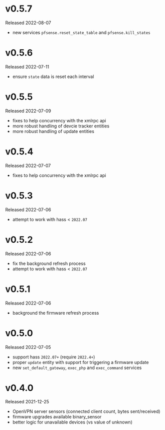 # v0.5.7

Released 2022-08-07

- new services `pfsense.reset_state_table` and `pfsense.kill_states`

# v0.5.6

Released 2022-07-11

- ensure `state` data is reset each interval

# v0.5.5

Released 2022-07-09

- fixes to help concurrency with the xmlrpc api
- more robust handling of devcie tracker entities
- more robust handling of update entities 

# v0.5.4

Released 2022-07-07

- fixes to help concurrency with the xmlrpc api

# v0.5.3

Released 2022-07-06

- attempt to work with hass < `2022.07`

# v0.5.2

Released 2022-07-06

- fix the background refresh process
- attempt to work with hass < `2022.07`

# v0.5.1

Released 2022-07-06

- background the firmware refresh process

# v0.5.0

Released 2022-07-05

- support hass `2022.07+` (require `2022.4+`)
- proper `update` entity with support for triggering a firmware update
- new `set_default_gateway`, `exec_php` and `exec_command` services

# v0.4.0

Released 2021-12-25

- OpenVPN server sensors (connected client count, bytes sent/received)
- firmware upgrades available binary_sensor
- better logic for unavailable devices (vs value of unknown)
